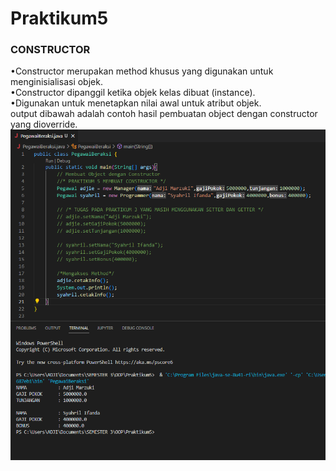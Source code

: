 # Praktikum5  
### CONSTRUCTOR  
•Constructor merupakan method khusus yang digunakan untuk menginisialisasi objek.  
•Constructor dipanggil ketika objek kelas dibuat (instance).  
•Digunakan untuk menetapkan nilai awal untuk atribut objek.  
output dibawah adalah contoh hasil pembuatan object dengan constructor yang dioverride.
![image](resources/OUTPUT.png)
